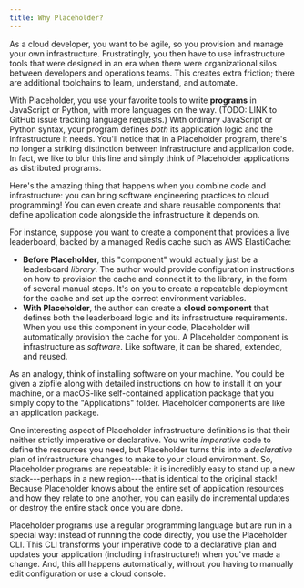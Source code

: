 ```yaml
---
title: Why Placeholder?
---
```


<!-- Convention for the Concepts section: 
Since the name of the OSS project is not yet defined, use "Placeholder" (with capital P) where currently the word "Pulumi" would be used.

To find-and-replace later:
- Replace lowercase "pulumi" with new CLI name
- Replace Placeholder with new product name
- Replace Pulumi.yaml with new filename

The term "Pulumi Enterprise" is used for the Service+PPC, currently hosted at beta.pulumi.com
-->

As a cloud developer, you want to be agile, so you provision and manage your own infrastructure. Frustratingly, you then have to use infrastructure tools that were designed in an era when there were organizational silos between developers and operations teams. This creates extra friction; there are additional toolchains to learn, understand, and automate.

With Placeholder, you use your favorite tools to write **programs** in JavaScript or Python, with more languages on the way. (TODO: LINK to GitHub issue tracking language requests.) With ordinary JavaScript or Python syntax, your program defines *both* its application logic and the infrastructure it needs. You'll notice that in a Placeholder program, there's no longer a striking distinction between infrastructure and application code. In fact, we like to blur this line and simply think of Placeholder applications as distributed programs.

Here's the amazing thing that happens when you combine code and infrastructure: you can bring software engineering practices to cloud programming! You can even create and share reusable components that define application code alongside the infrastructure it depends on. 

For instance, suppose you want to create a component that provides a live leaderboard, backed by a managed Redis cache such as AWS ElastiCache:
-  **Before Placeholder**, this "component" would actually just be a leaderboard *library*. The author would provide configuration instructions on how to provision the cache and connect it to the library, in the form of several manual steps. It's on you to create a repeatable deployment for the cache and set up the correct environment variables.
-  **With Placeholder**, the author can create a **cloud component** that defines both the leaderboard logic and its infrastructure requirements. When you use this component in your code, Placeholder will automatically provision the cache for you. A Placeholder component is infrastructure as *software*. Like software, it can be shared, extended, and reused.

As an analogy, think of installing software on your machine. You could be given a zipfile along with detailed instructions on how to install it on your machine, or a macOS-like self-contained application package that you simply copy to the "Applications" folder. Placeholder components are like an application package.

One interesting aspect of Placeholder infrastructure definitions is that their neither strictly imperative or declarative. You write *imperative* code to define the resources you need, but Placeholder turns this into a *declarative* plan of infrastructure changes to make to your cloud environment. So, Placeholder programs are repeatable: it is incredibly easy to stand up a new stack---perhaps in a new region---that is identical to the original stack! Because Placeholder knows about the entire set of application resources and how they relate to one another, you can easily do incremental updates or destroy the entire stack once you are done.

Placeholder programs use a regular programming language but are run in a special way: instead of running the code directly, you use the Placeholder CLI. This CLI transforms your imperative code to a declarative plan and updates your application (including infrastructure!) when you've made a change. And, this all happens automatically, without you having to manually edit configuration or use a cloud console.
